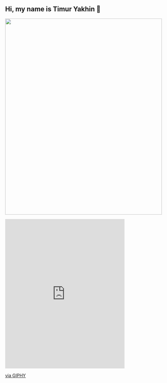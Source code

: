 ## Hi, my name is Timur Yakhin 👋
<div style="width:100%;height:0;padding-bottom:125%;position:relative;">
  <img src="https://giphy.com/embed/VbnUQpnihPSIgIXuZv" width="100%" height="100%" style="position:absolute" frameBorder="0" class="giphy-embed" allowFullScreen/>
</div><p>
<iframe src="https://giphy.com/embed/VbnUQpnihPSIgIXuZv" width="384" height="480" style="" frameBorder="0" class="giphy-embed" allowFullScreen></iframe><p><a href="https://giphy.com/gifs/computer-cat-wearing-glasses-VbnUQpnihPSIgIXuZv">via GIPHY</a></p>
<!--
**Monotekkk/Monotekkk** is a ✨ _special_ ✨ repository because its `README.md` (this file) appears on your GitHub profile.

Here are some ideas to get you started:

- 🔭 I’m currently working on ...
- 🌱 I’m currently learning ...
- 👯 I’m looking to collaborate on ...
- 🤔 I’m looking for help with ...
- 💬 Ask me about ...
- 📫 How to reach me: ...
- 😄 Pronouns: ...
- ⚡ Fun fact: ...
-->
